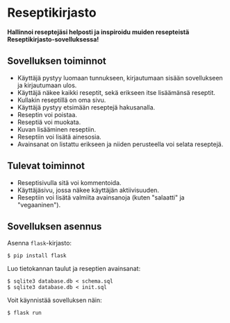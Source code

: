 # Reseptikirjasto

**Hallinnoi reseptejäsi helposti ja inspiroidu muiden resepteistä Reseptikirjasto-sovelluksessa!**

## Sovelluksen toiminnot

* Käyttäjä pystyy luomaan tunnukseen, kirjautumaan sisään sovellukseen ja kirjautumaan ulos.
* Käyttäjä näkee kaikki reseptit, sekä erikseen itse lisäämänsä reseptit.
* Kullakin reseptillä on oma sivu.
* Käyttäjä pystyy etsimään reseptejä hakusanalla.
* Reseptin voi poistaa.
* Reseptiä voi muokata.
* Kuvan lisääminen reseptiin.
* Reseptiin voi lisätä ainesosia.
* Avainsanat on listattu erikseen ja niiden perusteella voi selata reseptejä.

## Tulevat toiminnot

* Reseptisivulla sitä voi kommentoida.
* Käyttäjäsivu, jossa näkee käyttäjän aktiivisuuden.
* Reseptiin voi lisätä valmiita avainsanoja (kuten "salaatti" ja "vegaaninen").

## Sovelluksen asennus

Asenna `flask`-kirjasto:

```
$ pip install flask
```

Luo tietokannan taulut ja reseptien avainsanat:

```
$ sqlite3 database.db < schema.sql
$ sqlite3 database.db < init.sql
```

Voit käynnistää sovelluksen näin:

```
$ flask run
```

